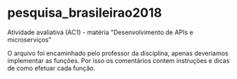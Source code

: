 # pesquisa_brasileirao2018
Atividade avaliativa (AC1) - matéria "Desenvolvimento de APIs e microserviços"

O arquivo foi encaminhado pelo professor da disciplina, apenas deveriamos implementar as funções.
Por isso os comentários contem instruções e dicas de como efetuar cada função.
